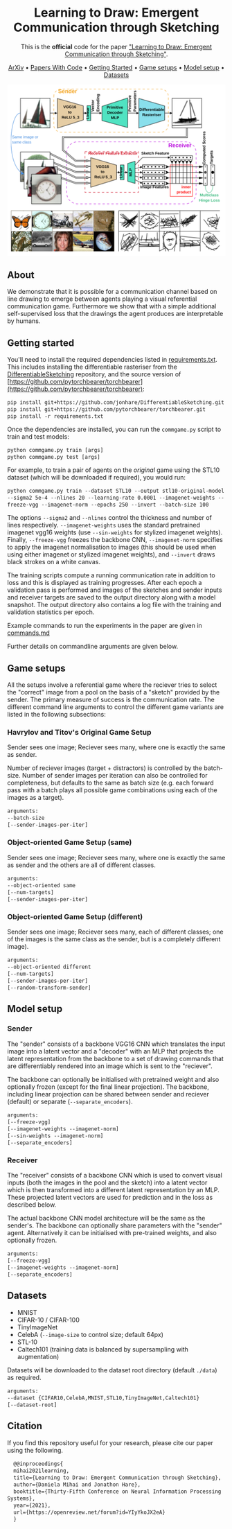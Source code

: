 <div align="center">
  
# Learning to Draw: Emergent Communication through Sketching

This is the __official__ code for the paper ["Learning to Draw: Emergent Communication through Sketching"](https://arxiv.org/abs/2106.02067).

<p align="center">
  <a href="https://arxiv.org/abs/2106.02067">ArXiv</a> •
  <a href="https://paperswithcode.com/paper/learning-to-draw-emergent-communication">Papers With Code</a> •
  <a href="#getting-started">Getting Started</a> •
  <a href="#game-setups">Game setups</a> •
  <a href="#model-setup">Model setup</a> •
  <a href="#datasets">Datasets</a> 
</p>

<img src="model.svg"/>
</a>

</div>

## About

We demonstrate that it is possible for a communication channel based on line drawing to emerge between agents playing a visual referential communication game. Furthermore we show that with a simple additional self-supervised loss that the drawings the agent produces are interpretable by humans.

## Getting started

You'll need to install the required dependencies listed in [requirements.txt](requirements.txt). This includes installing the differentiable rasteriser from the [DifferentiableSketching](https://github.com/jonhare/DifferentiableSketching) repository, and the source version of [https://github.com/pytorchbearer/torchbearer](https://github.com/pytorchbearer/torchbearer):

    pip install git+https://github.com/jonhare/DifferentiableSketching.git
    pip install git+https://github.com/pytorchbearer/torchbearer.git
    pip install -r requirements.txt

Once the dependencies are installed, you can run the `commgame.py` script to train and test models:

    python commgame.py train [args]
    python commgame.py test [args]

For example, to train a pair of agents on the _original_ game using the STL10 dataset (which will be downloaded if required), you would run:

    python commgame.py train --dataset STL10 --output stl10-original-model --sigma2 5e-4 --nlines 20 --learning-rate 0.0001 --imagenet-weights --freeze-vgg --imagenet-norm --epochs 250 --invert --batch-size 100

The options `--sigma2` and `--nlines` control the thickness and number of lines respectively. `--imagenet-weights` uses the standard pretrained imagenet vgg16 weights (use `--sin-weights` for stylized imagenet weights). Finally, `--freeze-vgg` freezes the backbone CNN, `--imagenet-norm` specifies to apply the imagenet normalisation to images (this should be used when using either imagenet or stylized imagenet weights), and `--invert` draws black strokes on a white canvas.

The training scripts compute a running communication rate in addition to loss and this is displayed as training progresses. After each epoch a validation pass is performed and images of the sketches and sender inputs and receiver targets are saved to the output directory along with a model snapshot. The output directory also contains a log file with the training and validation statistics per epoch.

Example commands to run the experiments in the paper are given in [commands.md](commands.md)

Further details on commandline arguments are given below.

## Game setups

All the setups involve a referential game where the reciever tries to select the "correct" image from a pool on the 
basis of a "sketch" provided by the sender.  The primary measure of success is the communication rate. The different command line arguments to control the different game variants are listed in the following subsections:


### Havrylov and Titov's Original Game Setup

Sender sees one image; Reciever sees many, where one is exactly the same as sender. 

Number of reciever images (target + distractors) is controlled by the batch-size. Number of sender images per iteration 
can also be controlled for completeness, but defaults to the same as batch size (e.g. each forward pass with a batch 
plays all possible game combinations using each of the images as a target).

    arguments:
    --batch-size
    [--sender-images-per-iter]


### Object-oriented Game Setup (same)

Sender sees one image; Reciever sees many, where one is exactly the same as sender and the others are all of different 
classes.

    arguments:
    --object-oriented same
    [--num-targets]
    [--sender-images-per-iter]


### Object-oriented Game Setup (different)

Sender sees one image; Reciever sees many, each of different classes; one of the images is the same class as the sender,
but is a completely different image).

    arguments:
    --object-oriented different 
    [--num-targets]
    [--sender-images-per-iter]
    [--random-transform-sender]


## Model setup

### Sender
The "sender" consists of a backbone VGG16 CNN which translates the input image into a latent vector and a "decoder" with an 
MLP that projects the latent representation from the backbone to a set of drawing commands that are differentiably 
rendered into an image which is sent to the "reciever". 

The backbone can optionally be initialised with pretrained weight and also optionally frozen (except for the final linear projection). The backbone, including linear projection can be shared between sender and reciever (default) or separate (`--separate_encoders`).

    arguments:
    [--freeze-vgg]
    [--imagenet-weights --imagenet-norm] 
    [--sin-weights --imagenet-norm] 
    [--separate_encoders]


### Receiver

The "receiver" consists of a backbone CNN which is used to convert visual inputs (both the images in the pool and the 
sketch) into a latent vector which is then transformed into a different latent representation by an MLP. These projected 
latent vectors are used for prediction and in the loss as described below. 

The actual backbone CNN model architecture will be the same as the sender's. The backbone can optionally share 
parameters with the "sender" agent. Alternatively it can be initialised with pre-trained weights, and also optionally frozen. 

    arguments:
    [--freeze-vgg]
    [--imagenet-weights --imagenet-norm]
    [--separate_encoders]


## Datasets

- MNIST
- CIFAR-10 / CIFAR-100
- TinyImageNet
- CelebA (`--image-size` to control size; default 64px)
- STL-10 
- Caltech101 (training data is balanced by supersampling with augmentation)

Datasets will be downloaded to the dataset root directory (default `./data`) as required.

    arguments: 
    --dataset {CIFAR10,CelebA,MNIST,STL10,TinyImageNet,Caltech101}  
    [--dataset-root]

## Citation

If you find this repository useful for your research, please cite our paper using the following.

      @@inproceedings{
      mihai2021learning,
      title={Learning to Draw: Emergent Communication through Sketching},
      author={Daniela Mihai and Jonathon Hare},
      booktitle={Thirty-Fifth Conference on Neural Information Processing Systems},
      year={2021},
      url={https://openreview.net/forum?id=YIyYkoJX2eA}
      }

